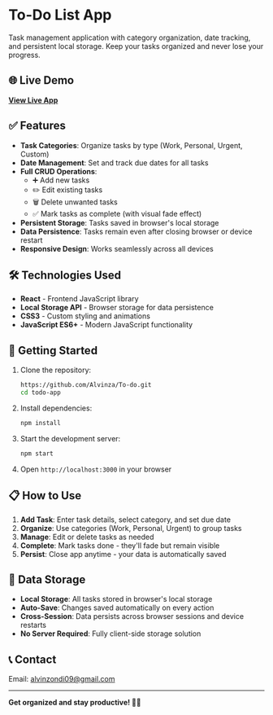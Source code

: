 # To-Do List App

Task management application with category organization, date tracking, and persistent local storage. Keep your tasks organized and never lose your progress.

## 🌐 Live Demo
**[View Live App](https://to-do-swart-beta.vercel.app/)**

## ✅ Features

- **Task Categories**: Organize tasks by type (Work, Personal, Urgent, Custom)
- **Date Management**: Set and track due dates for all tasks
- **Full CRUD Operations**: 
  - ➕ Add new tasks
  - ✏️ Edit existing tasks
  - 🗑️ Delete unwanted tasks
  - ✅ Mark tasks as complete (with visual fade effect)
- **Persistent Storage**: Tasks saved in browser's local storage
- **Data Persistence**: Tasks remain even after closing browser or device restart
- **Responsive Design**: Works seamlessly across all devices

## 🛠️ Technologies Used

- **React** - Frontend JavaScript library
- **Local Storage API** - Browser storage for data persistence
- **CSS3** - Custom styling and animations
- **JavaScript ES6+** - Modern JavaScript functionality

## 🚀 Getting Started

1. Clone the repository:
   ```bash
   https://github.com/Alvinza/To-do.git
   cd todo-app
   ```

2. Install dependencies:
   ```bash
   npm install
   ```

3. Start the development server:
   ```bash
   npm start
   ```

4. Open `http://localhost:3000` in your browser

## 📋 How to Use

1. **Add Task**: Enter task details, select category, and set due date
2. **Organize**: Use categories (Work, Personal, Urgent) to group tasks
3. **Manage**: Edit or delete tasks as needed
4. **Complete**: Mark tasks done - they'll fade but remain visible
5. **Persist**: Close app anytime - your data is automatically saved

## 💾 Data Storage

- **Local Storage**: All tasks stored in browser's local storage
- **Auto-Save**: Changes saved automatically on every action
- **Cross-Session**: Data persists across browser sessions and device restarts
- **No Server Required**: Fully client-side storage solution



## 📞 Contact

Email: alvinzondi09@gmail.com

---

**Get organized and stay productive! 📝✨**
